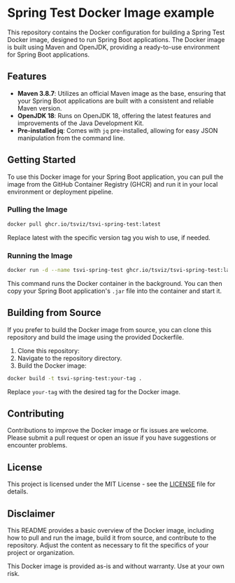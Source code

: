 # Spring Test Docker Image example

This repository contains the Docker configuration for building a Spring Test Docker image, designed to run Spring Boot applications. The Docker image is built using Maven and OpenJDK, providing a ready-to-use environment for Spring Boot applications.

## Features

- **Maven 3.8.7**: Utilizes an official Maven image as the base, ensuring that your Spring Boot applications are built with a consistent and reliable Maven version.
- **OpenJDK 18**: Runs on OpenJDK 18, offering the latest features and improvements of the Java Development Kit.
- **Pre-installed jq**: Comes with `jq` pre-installed, allowing for easy JSON manipulation from the command line.

## Getting Started

To use this Docker image for your Spring Boot application, you can pull the image from the GitHub Container Registry (GHCR) and run it in your local environment or deployment pipeline.

### Pulling the Image

```bash
docker pull ghcr.io/tsviz/tsvi-spring-test:latest
```

Replace latest with the specific version tag you wish to use, if needed.

### Running the Image
```bash
docker run -d --name tsvi-spring-test ghcr.io/tsviz/tsvi-spring-test:latest
```
This command runs the Docker container in the background. You can then copy your Spring Boot application's `.jar` file into the container and start it.

## Building from Source

If you prefer to build the Docker image from source, you can clone this repository and build the image using the provided Dockerfile.

1. Clone this repository:
2. Navigate to the repository directory.
3. Build the Docker image:
```bash
docker build -t tsvi-spring-test:your-tag .
```
Replace `your-tag` with the desired tag for the Docker image.

## Contributing
Contributions to improve the Docker image or fix issues are welcome. Please submit a pull request or open an issue if you have suggestions or encounter problems.

## License
This project is licensed under the MIT License - see the [LICENSE](LICENSE) file for details.

## Disclaimer
This README provides a basic overview of the Docker image, including how to pull and run the image, build it from source, and contribute to the repository. Adjust the content as necessary to fit the specifics of your project or organization.

This Docker image is provided as-is and without warranty. Use at your own risk.